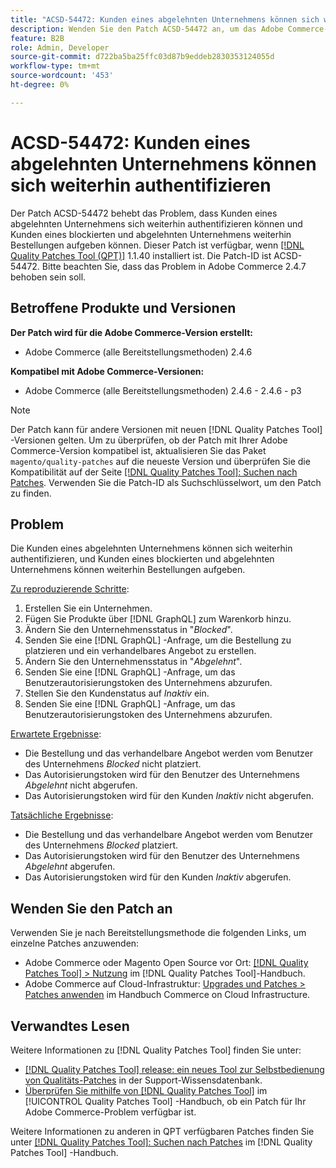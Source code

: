 ```yaml
---
title: "ACSD-54472: Kunden eines abgelehnten Unternehmens können sich weiterhin authentifizieren."
description: Wenden Sie den Patch ACSD-54472 an, um das Adobe Commerce-Problem zu beheben, bei dem Kunden eines abgelehnten Unternehmens sich weiterhin authentifizieren können und Kunden eines blockierten und abgelehnten Unternehmens weiterhin Bestellungen aufgeben können.
feature: B2B
role: Admin, Developer
source-git-commit: d722ba5ba25ffc03d87b9eddeb2830353124055d
workflow-type: tm+mt
source-wordcount: '453'
ht-degree: 0%

---
```


# ACSD-54472: Kunden eines abgelehnten Unternehmens können sich weiterhin authentifizieren

Der Patch ACSD-54472 behebt das Problem, dass Kunden eines abgelehnten Unternehmens sich weiterhin authentifizieren können und Kunden eines blockierten und abgelehnten Unternehmens weiterhin Bestellungen aufgeben können. Dieser Patch ist verfügbar, wenn [[!DNL Quality Patches Tool (QPT)]](https://experienceleague.adobe.com/en/docs/commerce-knowledge-base/kb/announcements/commerce-announcements/magento-quality-patches-released-new-tool-to-self-serve-quality-patches) 1.1.40 installiert ist. Die Patch-ID ist ACSD-54472. Bitte beachten Sie, dass das Problem in Adobe Commerce 2.4.7 behoben sein soll.

## Betroffene Produkte und Versionen

**Der Patch wird für die Adobe Commerce-Version erstellt:**

* Adobe Commerce (alle Bereitstellungsmethoden) 2.4.6

**Kompatibel mit Adobe Commerce-Versionen:**

* Adobe Commerce (alle Bereitstellungsmethoden) 2.4.6 - 2.4.6 - p3

>[!NOTE]
>
>Der Patch kann für andere Versionen mit neuen [!DNL Quality Patches Tool] -Versionen gelten. Um zu überprüfen, ob der Patch mit Ihrer Adobe Commerce-Version kompatibel ist, aktualisieren Sie das Paket `magento/quality-patches` auf die neueste Version und überprüfen Sie die Kompatibilität auf der Seite [[!DNL Quality Patches Tool]: Suchen nach Patches](https://experienceleague.adobe.com/tools/commerce-quality-patches/index.html). Verwenden Sie die Patch-ID als Suchschlüsselwort, um den Patch zu finden.

## Problem

Die Kunden eines abgelehnten Unternehmens können sich weiterhin authentifizieren, und Kunden eines blockierten und abgelehnten Unternehmens können weiterhin Bestellungen aufgeben.

<u>Zu reproduzierende Schritte</u>:

1. Erstellen Sie ein Unternehmen.
1. Fügen Sie Produkte über [!DNL GraphQL] zum Warenkorb hinzu.
1. Ändern Sie den Unternehmensstatus in &quot;*Blocked*&quot;.
1. Senden Sie eine [!DNL GraphQL] -Anfrage, um die Bestellung zu platzieren und ein verhandelbares Angebot zu erstellen.
1. Ändern Sie den Unternehmensstatus in &quot;*Abgelehnt*&quot;.
1. Senden Sie eine [!DNL GraphQL] -Anfrage, um das Benutzerautorisierungstoken des Unternehmens abzurufen.
1. Stellen Sie den Kundenstatus auf *Inaktiv* ein.
1. Senden Sie eine [!DNL GraphQL] -Anfrage, um das Benutzerautorisierungstoken des Unternehmens abzurufen.

<u>Erwartete Ergebnisse</u>:

* Die Bestellung und das verhandelbare Angebot werden vom Benutzer des Unternehmens *Blocked* nicht platziert.
* Das Autorisierungstoken wird für den Benutzer des Unternehmens *Abgelehnt* nicht abgerufen.
* Das Autorisierungstoken wird für den Kunden *Inaktiv* nicht abgerufen.

<u>Tatsächliche Ergebnisse</u>:

* Die Bestellung und das verhandelbare Angebot werden vom Benutzer des Unternehmens *Blocked* platziert.
* Das Autorisierungstoken wird für den Benutzer des Unternehmens *Abgelehnt* abgerufen.
* Das Autorisierungstoken wird für den Kunden *Inaktiv* abgerufen.

## Wenden Sie den Patch an

Verwenden Sie je nach Bereitstellungsmethode die folgenden Links, um einzelne Patches anzuwenden:

* Adobe Commerce oder Magento Open Source vor Ort: [[!DNL Quality Patches Tool] > Nutzung](https://experienceleague.adobe.com/docs/commerce-operations/tools/quality-patches-tool/usage.html) im [!DNL Quality Patches Tool]-Handbuch.
* Adobe Commerce auf Cloud-Infrastruktur: [Upgrades und Patches > Patches anwenden](https://experienceleague.adobe.com/docs/commerce-cloud-service/user-guide/develop/upgrade/apply-patches.html) im Handbuch Commerce on Cloud Infrastructure.

## Verwandtes Lesen

Weitere Informationen zu [!DNL Quality Patches Tool] finden Sie unter:

* [[!DNL Quality Patches Tool] release: ein neues Tool zur Selbstbedienung von Qualitäts-Patches](https://experienceleague.adobe.com/en/docs/commerce-knowledge-base/kb/announcements/commerce-announcements/magento-quality-patches-released-new-tool-to-self-serve-quality-patches) in der Support-Wissensdatenbank.
* [Überprüfen Sie mithilfe von  [!DNL Quality Patches Tool]](/help/tools/quality-patches-tool/patches-available-in-qpt/check-patch-for-magento-issue-with-magento-quality-patches.md) im [!UICONTROL Quality Patches Tool] -Handbuch, ob ein Patch für Ihr Adobe Commerce-Problem verfügbar ist.


Weitere Informationen zu anderen in QPT verfügbaren Patches finden Sie unter [[!DNL Quality Patches Tool]: Suchen nach Patches](https://experienceleague.adobe.com/tools/commerce-quality-patches/index.html) im [!DNL Quality Patches Tool] -Handbuch.
